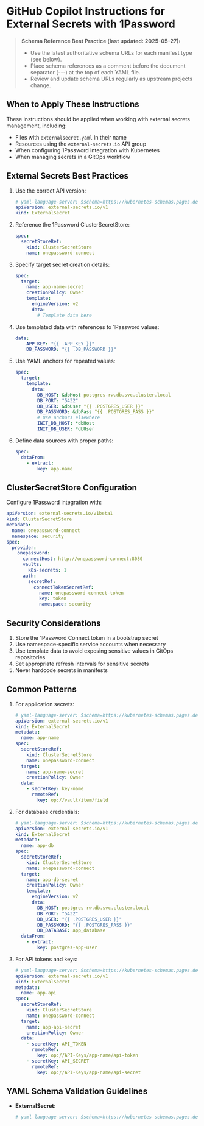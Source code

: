 # GitHub Copilot Instructions for External Secrets with 1Password

> **Schema Reference Best Practice (last updated: 2025-05-27):**
> - Use the latest authoritative schema URLs for each manifest type (see below).
> - Place schema references as a comment before the document separator (---) at the top of each YAML file.
> - Review and update schema URLs regularly as upstream projects change.

## When to Apply These Instructions

These instructions should be applied when working with external secrets management, including:
- Files with `externalsecret.yaml` in their name
- Resources using the `external-secrets.io` API group
- When configuring 1Password integration with Kubernetes
- When managing secrets in a GitOps workflow

## External Secrets Best Practices

1. Use the correct API version:
   ```yaml
   # yaml-language-server: $schema=https://kubernetes-schemas.pages.dev/external-secrets.io/externalsecret_v1.json
   apiVersion: external-secrets.io/v1
   kind: ExternalSecret
   ```

2. Reference the 1Password ClusterSecretStore:
   ```yaml
   spec:
     secretStoreRef:
       kind: ClusterSecretStore
       name: onepassword-connect
   ```

3. Specify target secret creation details:
   ```yaml
   spec:
     target:
       name: app-name-secret
       creationPolicy: Owner
       template:
         engineVersion: v2
         data:
           # Template data here
   ```

4. Use templated data with references to 1Password values:
   ```yaml
   data:
       APP_KEY: "{{ .APP_KEY }}"
       DB_PASSWORD: "{{ .DB_PASSWORD }}"
   ```

5. Use YAML anchors for repeated values:
   ```yaml
   spec:
     target:
       template:
         data:
           DB_HOST: &dbHost postgres-rw.db.svc.cluster.local
           DB_PORT: "5432"
           DB_USER: &dbUser "{{ .POSTGRES_USER }}"
           DB_PASSWORD: &dbPass "{{ .POSTGRES_PASS }}"
           # Use anchors elsewhere
           INIT_DB_HOST: *dbHost
           INIT_DB_USER: *dbUser
   ```

6. Define data sources with proper paths:
   ```yaml
   spec:
     dataFrom:
       - extract:
           key: app-name
   ```

## ClusterSecretStore Configuration

Configure 1Password integration with:

```yaml
apiVersion: external-secrets.io/v1beta1
kind: ClusterSecretStore
metadata:
  name: onepassword-connect
  namespace: security
spec:
  provider:
    onepassword:
      connectHost: http://onepassword-connect:8080
      vaults:
        k8s-secrets: 1
      auth:
        secretRef:
          connectTokenSecretRef:
            name: onepassword-connect-token
            key: token
            namespace: security
```

## Security Considerations

1. Store the 1Password Connect token in a bootstrap secret
2. Use namespace-specific service accounts when necessary
3. Use template data to avoid exposing sensitive values in GitOps repositories
4. Set appropriate refresh intervals for sensitive secrets
5. Never hardcode secrets in manifests

## Common Patterns

1. For application secrets:
   ```yaml
   # yaml-language-server: $schema=https://kubernetes-schemas.pages.dev/external-secrets.io/externalsecret_v1.json
   apiVersion: external-secrets.io/v1
   kind: ExternalSecret
   metadata:
     name: app-name
   spec:
     secretStoreRef:
       kind: ClusterSecretStore
       name: onepassword-connect
     target:
       name: app-name-secret
       creationPolicy: Owner
     data:
       - secretKey: key-name
         remoteRef:
           key: op://vault/item/field
   ```

2. For database credentials:
   ```yaml
   # yaml-language-server: $schema=https://kubernetes-schemas.pages.dev/external-secrets.io/externalsecret_v1.json
   apiVersion: external-secrets.io/v1
   kind: ExternalSecret
   metadata:
     name: app-db
   spec:
     secretStoreRef:
       kind: ClusterSecretStore
       name: onepassword-connect
     target:
       name: app-db-secret
       creationPolicy: Owner
       template:
         engineVersion: v2
         data:
           DB_HOST: postgres-rw.db.svc.cluster.local
           DB_PORT: "5432"
           DB_USER: "{{ .POSTGRES_USER }}"
           DB_PASSWORD: "{{ .POSTGRES_PASS }}"
           DB_DATABASE: app_database
     dataFrom:
       - extract:
           key: postgres-app-user
   ```

3. For API tokens and keys:
   ```yaml
   # yaml-language-server: $schema=https://kubernetes-schemas.pages.dev/external-secrets.io/externalsecret_v1.json
   apiVersion: external-secrets.io/v1
   kind: ExternalSecret
   metadata:
     name: app-api
   spec:
     secretStoreRef:
       kind: ClusterSecretStore
       name: onepassword-connect
     target:
       name: app-api-secret
       creationPolicy: Owner
     data:
       - secretKey: API_TOKEN
         remoteRef:
           key: op://API-Keys/app-name/api-token
       - secretKey: API_SECRET
         remoteRef:
           key: op://API-Keys/app-name/api-secret
   ```

## YAML Schema Validation Guidelines

- **ExternalSecret:**
  ```yaml
  # yaml-language-server: $schema=https://kubernetes-schemas.pages.dev/external-secrets.io/externalsecret_v1.json
  ```
